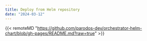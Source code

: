 ```yaml
---
title: Deploy from Helm repository
date: "2024-03-12"
---
```


{{< remoteMD "https://github.com/parodos-dev/orchestrator-helm-chart/blob/gh-pages/README.md?raw=true" >}}
